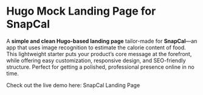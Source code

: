 # Hugo Mock Landing Page for SnapCal

A **simple and clean Hugo-based landing page** tailor-made for **SnapCal**—an app that uses image recognition to estimate the calorie content of food. This lightweight starter puts your product’s core message at the forefront, while offering easy customization, responsive design, and SEO-friendly structure. Perfect for getting a polished, professional presence online in no time.

Check out the live demo here: SnapCal Landing Page
